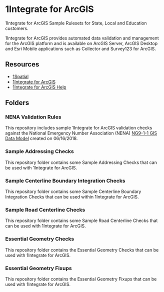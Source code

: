 # 1Integrate for ArcGIS
1Integrate for ArcGIS Sample Rulesets for State, Local and Education customers.

1Integrate for ArcGIS provides automated data validation and management for the ArcGIS platform and is available on ArcGIS Server, ArcGIS Desktop and Esri Mobile applications such as Collector and Survey123 for ArcGIS.

## Resources

* [1Spatial](https://1spatial.com/)
* [1Integrate for ArcGIS](https://1spatial.com/us/products/1integrate-for-arcgis/)
* [1Integrate for ArcGIS Help](https://1spatial.com/documentation/1integrate-arcgis/v2/Topics/Getting_Started)

## Folders
### NENA Validation Rules
This repository includes sample 1Integrate for ArcGIS validation checks against the National Emergency Number Association (NENA) [NG9-1-1 GIS Data Model](https://www.nena.org/page/NG911GISDataModel) created on 06/16/2018.

### Sample Addressing Checks
This repository folder contains some Sample Addressing Checks that can be used with 1Integrate for ArcGIS. 

### Sample Centerline Boundary Integration Checks
This repository folder contains some Sample Centerline Boundary Integration Checks that can be used within 1Integrate for ArcGIS.  

### Sample Road Centerline Checks
This repository folder contains some Sample Road Centerline Checks that can be used with 1Integrate for ArcGIS.

### Essential Geometry Checks
This repository folder contains the Essential Geometry Checks that can be used with 1Integrate for ArcGIS.

### Essential Geometry Fixups
This repository folder contains the Essential Geometry Fixups that can be used with 1Integrate for ArcGIS.

